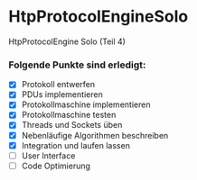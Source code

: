 # HtpProtocolEngineSolo
HtpProtocolEngine Solo (Teil 4)

### Folgende Punkte sind erledigt:
- [x] Protokoll entwerfen
- [x] PDUs implementieren
- [x] Protokollmaschine implementieren
- [x] Protokollmaschine testen
- [x] Threads und Sockets üben
- [x] Nebenläufige Algorithmen beschreiben
- [x] Integration und laufen lassen
- [ ] User Interface
- [ ] Code Optimierung
